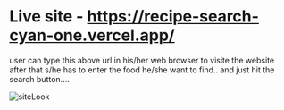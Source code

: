 # Live site - https://recipe-search-cyan-one.vercel.app/

user can type this above url in his/her web browser to visite the website
after that s/he has to enter the food he/she want to find.. and just hit
the search button....

![siteLook](https://github.com/DEEPAKKUSHWAHAGBPIET/RecipeSearch/assets/51187511/19654f54-bb94-4781-8ab3-90413a49b9aa)
